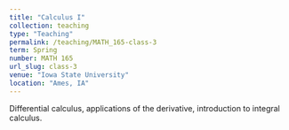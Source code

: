 ```yaml
---
title: "Calculus I"
collection: teaching
type: "Teaching"
permalink: /teaching/MATH_165-class-3
term: Spring
number: MATH 165
url_slug: class-3
venue: "Iowa State University"
location: "Ames, IA"
---
```


Differential calculus, applications of the derivative, introduction to integral calculus.
